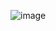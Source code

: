 ![image](https://github.com/jp0027006/todo-app/assets/91257811/97866ca6-cc5b-4fc0-bd12-f1f857843d55)
